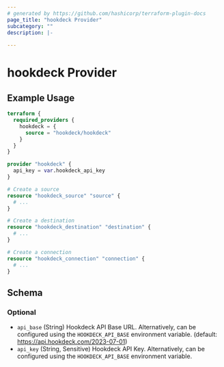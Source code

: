 ```yaml
---
# generated by https://github.com/hashicorp/terraform-plugin-docs
page_title: "hookdeck Provider"
subcategory: ""
description: |-
  
---
```


# hookdeck Provider



## Example Usage

```terraform
terraform {
  required_providers {
    hookdeck = {
      source = "hookdeck/hookdeck"
    }
  }
}

provider "hookdeck" {
  api_key = var.hookdeck_api_key
}

# Create a source
resource "hookdeck_source" "source" {
  # ...
}

# Create a destination
resource "hookdeck_destination" "destination" {
  # ...
}

# Create a connection
resource "hookdeck_connection" "connection" {
  # ...
}
```

<!-- schema generated by tfplugindocs -->
## Schema

### Optional

- `api_base` (String) Hookdeck API Base URL. Alternatively, can be configured using the `HOOKDECK_API_BASE` environment variable. (default: https://api.hookdeck.com/2023-07-01)
- `api_key` (String, Sensitive) Hookdeck API Key. Alternatively, can be configured using the `HOOKDECK_API_BASE` environment variable.
